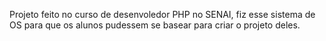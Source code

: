 <p> Projeto feito no curso de desenvoledor PHP no SENAI, fiz esse sistema de OS para que os alunos pudessem se basear para criar o projeto deles. </p>

